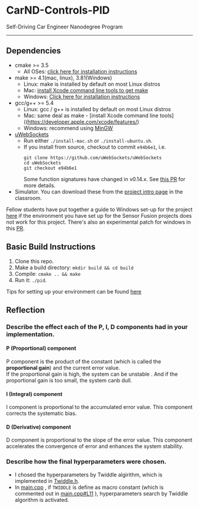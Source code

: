 # CarND-Controls-PID
Self-Driving Car Engineer Nanodegree Program

---

## Dependencies

* cmake >= 3.5
  * All OSes: [click here for installation instructions](https://cmake.org/install/)
* make >= 4.1(mac, linux), 3.81(Windows)
  * Linux: make is installed by default on most Linux distros
  * Mac: [install Xcode command line tools to get make](https://developer.apple.com/xcode/features/)
  * Windows: [Click here for installation instructions](http://gnuwin32.sourceforge.net/packages/make.htm)
* gcc/g++ >= 5.4
  * Linux: gcc / g++ is installed by default on most Linux distros
  * Mac: same deal as make - [install Xcode command line tools]((https://developer.apple.com/xcode/features/)
  * Windows: recommend using [MinGW](http://www.mingw.org/)
* [uWebSockets](https://github.com/uWebSockets/uWebSockets)
  * Run either `./install-mac.sh` or `./install-ubuntu.sh`.
  * If you install from source, checkout to commit `e94b6e1`, i.e.
    ```
    git clone https://github.com/uWebSockets/uWebSockets 
    cd uWebSockets
    git checkout e94b6e1
    ```
    Some function signatures have changed in v0.14.x. See [this PR](https://github.com/udacity/CarND-MPC-Project/pull/3) for more details.
* Simulator. You can download these from the [project intro page](https://github.com/udacity/self-driving-car-sim/releases) in the classroom.

Fellow students have put together a guide to Windows set-up for the project [here](https://s3-us-west-1.amazonaws.com/udacity-selfdrivingcar/files/Kidnapped_Vehicle_Windows_Setup.pdf) if the environment you have set up for the Sensor Fusion projects does not work for this project. There's also an experimental patch for windows in this [PR](https://github.com/udacity/CarND-PID-Control-Project/pull/3).

## Basic Build Instructions

1. Clone this repo.
2. Make a build directory: `mkdir build && cd build`
3. Compile: `cmake .. && make`
4. Run it: `./pid`. 

Tips for setting up your environment can be found [here](https://classroom.udacity.com/nanodegrees/nd013/parts/40f38239-66b6-46ec-ae68-03afd8a601c8/modules/0949fca6-b379-42af-a919-ee50aa304e6a/lessons/f758c44c-5e40-4e01-93b5-1a82aa4e044f/concepts/23d376c7-0195-4276-bdf0-e02f1f3c665d)

## Reflection

### Describe the effect each of the P, I, D components had in your implementation.

#### P (Proportional) component

P component is the product of the constant (which is called the **proportional gain**) and the current error value.  
If the proportional gain is high, the system can be unstable . And if the proportional gain is too small, the system canb dull.  

#### I (Integral) component

I component is proportional to the accumulated error value. This component corrects the systematic bias.

#### D (Derivative) component

D component is proportional to the slope of the error value. This component accelerates the convergence of error and enhances the system stability.

### Describe how the final hyperparameters were chosen.

- I chosed the hyperparameters by Twiddle algirithm, which is implemented in
[Twiddle.h](https://github.com/eduidl/CarND-PID-Control-Project/tree/master/src/Twiddle.h).
- In
[main.cpp](https://github.com/eduidl/CarND-PID-Control-Project/tree/master/src/main.cpp)
, if `TWIDDLE` is define as macro constant (which is commented out in
[main.cpp#L11](https://github.com/eduidl/CarND-PID-Control-Project/tree/master/src/main.cpp#L11)
), hyperparameters search by Twiddle algorithm is activated.
